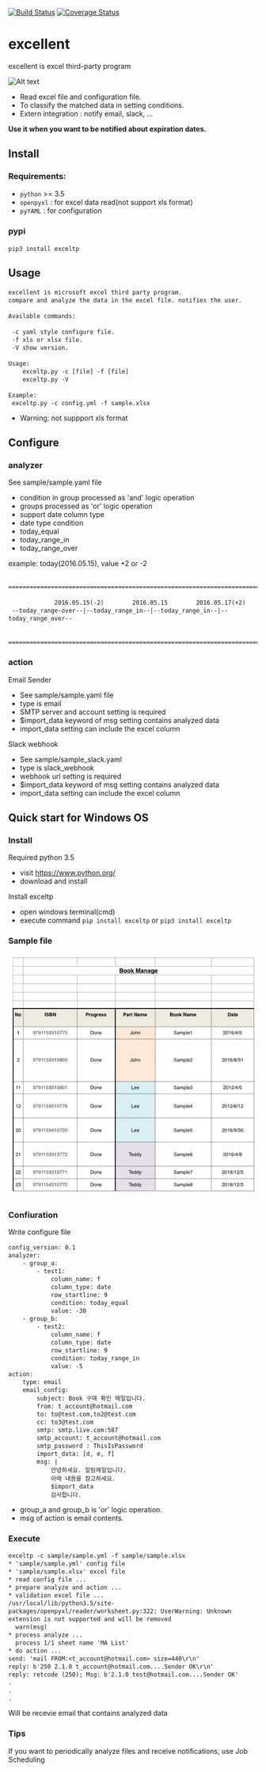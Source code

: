 [![Build Status](https://travis-ci.org/morenice/excellent.svg?branch=master)](https://travis-ci.org/morenice/excellent)
[![Coverage Status](https://coveralls.io/repos/github/morenice/excellent/badge.svg)](https://coveralls.io/github/morenice/excellent)

# excellent

excellent is excel third-party program

![Alt text](/images/excellent.png?raw=true "Sample Xlsx Title")

* Read excel file and configuration file.
* To classify the matched data in setting conditions.
* Extern integration : notify email, slack, ...


**Use it when you want to be notified about expiration dates.**

## Install
### Requirements:
* `python` >= 3.5
* `openpyxl` : for excel data read(not support xls format)
* `pyYAML` : for configuration


### pypi
`pip3 install exceltp`


## Usage
```
excellent is microsoft excel third party program.
compare and analyze the data in the excel file. notifies the user.

Available commands:

 -c yaml style configure file.
 -f xls or xlsx file.
 -V show version.

Usage:
	exceltp.py -c [file] -f [file]
	exceltp.py -V

Example:
 exceltp.py -c config.yml -f sample.xlsx
```

* Warning: not suppport xls format


## Configure

### analyzer
See sample/sample.yaml file

* condition in group processed as 'and' logic operation
* groups processed as 'or' logic operation
* support date column type
* date type condition
 * today_equal
 * today_range_in
 * today_range_over


example: today(2016.05.15), value +2 or -2
```
 ===============================================================================

             2016.05.15(-2)        2016.05.15        2016.05.17(+2)
 --today_range-over--|--today_range_in--|--today_range_in--|--today_range_over--

 ===============================================================================
```

### action
Email Sender
* See sample/sample.yaml file
* type is email
* SMTP server and account setting is required
* $import_data keyword of msg setting contains analyzed data
* import_data setting can include the excel column


Slack webhook
* See sample/sample_slack.yaml
* type is slack_webhook
* webhook url setting is required
* $import_data keyword of msg setting contains analyzed data
* import_data setting can include the excel column


## Quick start for Windows OS
### Install
Required python 3.5
* visit https://www.python.org/
* download and install

Install exceltp
* open windows terminal(cmd)
* execute command `pip install exceltp` or `pip3 install exceltp`


### Sample file
![Alt text](/images/sample_xlsx.png?raw=true "Sample Xlsx Title")


### Confiuration
Write configure file

```
config_version: 0.1
analyzer:
    - group_a:
        - test1:
            column_name: f
            column_type: date
            row_startline: 9
            condition: today_equal
            value: -30
    - group_b:
        - test2:
            column_name: f
            column_type: date
            row_startline: 9
            condition: today_range_in
            value: -5
action:
    type: email
    email_config:
        subject: Book 구매 확인 메일입니다.
        from: t_account@hotmail.com
        to: to@test.com,to2@test.com
        cc: to3@test.com
        smtp: smtp.live.com:587
        smtp_account: t_account@hotmail.com
        smtp_password : ThisIsPassword
        import_data: [d, e, f]
        msg: |
            안녕하세요. 알림메일입니다.
            아래 내용을 참고하세요.
            $import_data
            감사합니다.
```
* group_a and group_b is 'or' logic operation.
* msg of action is email contents.


### Execute

```
exceltp -c sample/sample.yml -f sample/sample.xlsx
* 'sample/sample.yml' config file
* 'sample/sample.xlsx' excel file
* read config file ...
* prepare analyze and action ...
* validation excel file ...
/usr/local/lib/python3.5/site-packages/openpyxl/reader/worksheet.py:322: UserWarning: Unknown extension is not supported and will be removed
  warn(msg)
* process analyze ...
  process 1/1 sheet name 'MA List'
* do action ...
send: 'mail FROM:<t_account@hotmail.com> size=440\r\n'
reply: b'250 2.1.0 t_account@hotmail.com....Sender OK\r\n'
reply: retcode (250); Msg: b'2.1.0 test@hotmail.com....Sender OK'
.
.
.
```

Will be recevie email that contains analyzed data

### Tips
If you want to periodically analyze files and receive notifications, use Job Scheduling


